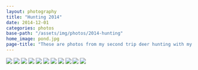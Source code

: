 ```yaml
---
layout: photography
title: "Hunting 2014"
date: 2014-12-01
categories: photos
base-path: "/assets/img/photos/2014-hunting"
home_image: pond.jpg
page-title: "These are photos from my second trip deer hunting with my father-in-law."
---
```


<img src="{{ site.baseurl }}/{{page.base-path }}/david.jpg" />
<img src="{{ site.baseurl }}/{{page.base-path }}/ace.jpg" />
<img src="{{ site.baseurl }}/{{page.base-path }}/cedar.jpg" />
<img src="{{ site.baseurl }}/{{page.base-path }}/david-waiting.jpg" />
<img src="{{ site.baseurl }}/{{page.base-path }}/fall.jpg" />
<img src="{{ site.baseurl }}/{{page.base-path }}/grass.jpg" />
<img src="{{ site.baseurl }}/{{page.base-path }}/hoof-prints.jpg" />
<img src="{{ site.baseurl }}/{{page.base-path }}/muenster-hotel.jpg" />
<img src="{{ site.baseurl }}/{{page.base-path }}/pond.jpg" />
<img src="{{ site.baseurl }}/{{page.base-path }}/reflection.jpg" />
<img src="{{ site.baseurl }}/{{page.base-path }}/sunrise.jpg" />
